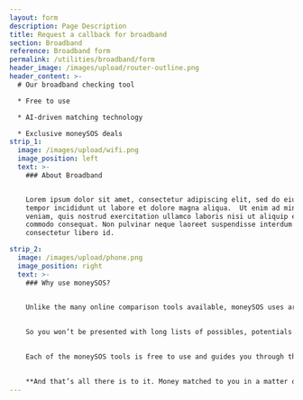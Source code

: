 ```yaml
---
layout: form
description: Page Description
title: Request a callback for broadband
section: Broadband
reference: Broadband form
permalink: /utilities/broadband/form
header_image: /images/upload/router-outline.png
header_content: >- 
  # Our broadband checking tool

  * Free to use

  * AI-driven matching technology

  * Exclusive moneySOS deals
strip_1:
  image: /images/upload/wifi.png
  image_position: left
  text: >-
    ### About Broadband


    Lorem ipsum dolor sit amet, consectetur adipiscing elit, sed do eiusmod
    tempor incididunt ut labore et dolore magna aliqua.  Ut enim ad minim
    veniam, quis nostrud exercitation ullamco laboris nisi ut aliquip ex ea
    commodo consequat. Non pulvinar neque laoreet suspendisse interdum
    consectetur libero id. 

strip_2:
  image: /images/upload/phone.png
  image_position: right
  text: >-
    ### Why use moneySOS?

    
    Unlike the many online comparison tools available, moneySOS uses artificial intelligence to understand exactly what you’re looking for and then find your most likely money match. 

    
    So you won’t be presented with long lists of possibles, potentials and probables. Instead, our technology does all of that work for you instantly, connecting you directly to what suits you best, right away.

    
    Each of the moneySOS tools is free to use and guides you through the process in quick, easy steps. By answering a few simple questions, you’re matched with a specific supplier, product or service, based on cost, customer reviews or location.

    
    **And that’s all there is to it. Money matched to you in a matter of minutes.**
---
```

